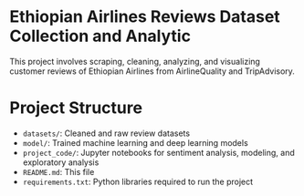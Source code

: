 # Ethiopian Airlines Reviews Dataset Collection and Analytic

This project involves scraping, cleaning, analyzing, and visualizing customer reviews of Ethiopian Airlines from AirlineQuality and TripAdvisory.

# Project Structure

- `datasets/`: Cleaned and raw review datasets
- `model/`: Trained machine learning and deep learning models
- `project_code/`: Jupyter notebooks for sentiment analysis, modeling, and exploratory analysis
- `README.md`: This file
- `requirements.txt`: Python libraries required to run the project
